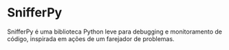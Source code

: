 # SnifferPy
SnifferPy é uma biblioteca Python leve para debugging e monitoramento de código, inspirada em ações de um farejador de problemas.
